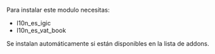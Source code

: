 Para instalar este modulo necesitas:

- l10n_es_igic
- l10n_es_vat_book

Se instalan automáticamente si están disponibles en la lista de addons.

